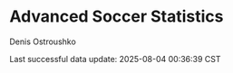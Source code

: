 # Advanced Soccer Statistics
Denis Ostroushko

<!-- gfm -->

Last successful data update: 2025-08-04 00:36:39 CST
